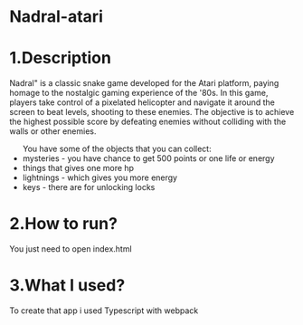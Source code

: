 # Nadral-atari
<h1>1.Description </h1>
Nadral" is a classic snake game developed for the Atari platform, paying homage to the nostalgic gaming experience of the '80s. 
In this game, players take control of a pixelated helicopter and navigate it around the screen to beat levels, shooting to these enemies. 
The objective is to achieve the highest possible score by defeating enemies without colliding with the walls or other enemies.
<ul>
  You have some of the objects that you can collect:
  <li>mysteries - you have chance to get 500 points or one life or energy</li>
  <li>things that gives one more hp</li>
  <li>lightnings - which gives you more energy</li>
  <li>keys - there are for unlocking locks</li>
</ul>
<h1>2.How to run?</h1>
You just need to open index.html
<h1>3.What I used?</h1>
To create that app i used Typescript with webpack
